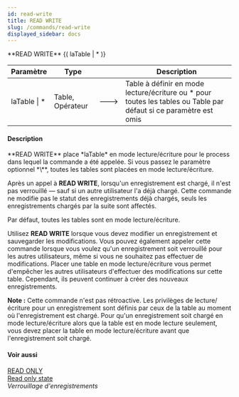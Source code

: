 ```yaml
---
id: read-write
title: READ WRITE
slug: /commands/read-write
displayed_sidebar: docs
---
```


<!--REF #_command_.READ WRITE.Syntax-->**READ WRITE** {( laTable | * )}<!-- END REF-->
<!--REF #_command_.READ WRITE.Params-->
| Paramètre | Type |  | Description |
| --- | --- | --- | --- |
| laTable &#124; * | Table, Opérateur | &#x1F852; | Table à définir en mode lecture/écriture ou * pour toutes les tables ou Table par défaut si ce paramètre est omis |

<!-- END REF-->

#### Description 

<!--REF #_command_.READ WRITE.Summary-->**READ WRITE** place *laTable* en mode lecture/écriture pour le process dans lequel la commande a été appelée.<!-- END REF--> Si vous passez le paramètre optionnel *\**, toutes les tables sont placées en mode lecture/écriture.

Après un appel à **READ WRITE**, lorsqu'un enregistrement est chargé, il n'est pas verrouillé — sauf si un autre utilisateur l'a déjà chargé. Cette commande ne modifie pas le statut des enregistrements déjà chargés, seuls les enregistrements chargés par la suite sont affectés.

Par défaut, toutes les tables sont en mode lecture/écriture.

Utilisez **READ WRITE** lorsque vous devez modifier un enregistrement et sauvegarder les modifications. Vous pouvez également appeler cette commande lorsque vous voulez qu'un enregistrement soit verrouillé pour les autres utilisateurs, même si vous ne souhaitez pas effectuer de modifications. Placer une table en mode lecture/écriture vous permet d'empêcher les autres utilisateurs d'effectuer des modifications sur cette table. Cependant, ils peuvent continuer à créer des nouveaux enregistrements.

**Note :** Cette commande n'est pas rétroactive. Les privilèges de lecture/écriture pour un enregistrement sont définis par ceux de la table au moment où l'enregistrement est chargé. Pour qu'un enregistrement soit chargé en mode lecture/écriture alors que la table est en mode lecture seulement, vous devez placer la table en mode lecture/écriture avant que l'enregistrement soit chargé.

#### Voir aussi 

[READ ONLY](read-only.md)  
[Read only state](read-only-state.md)  
*Verrouillage d'enregistrements*  